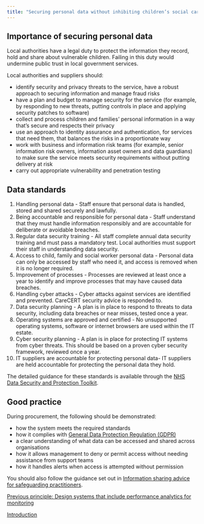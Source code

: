 ```yaml
---
title: "Securing personal data without inhibiting children’s social care practice"
---
```


## Importance of securing personal data

Local authorities have a legal duty to protect the information they record, hold and share about vulnerable children. Failing in this duty would undermine public trust in local government services.

Local authorities and suppliers should:

* identify security and privacy threats to the service, have a robust approach to securing information and manage fraud risks
* have a plan and budget to manage security for the service (for example, by responding to new threats, putting controls in place and applying security patches to software)
* collect and process children and families’ personal information in a way that’s secure and respects their privacy
* use an approach to identity assurance and authentication, for services that need them, that balances the risks in a proportionate way 
* work with business and information risk teams (for example, senior information risk owners, information asset owners and data guardians) to make sure the service meets security requirements without putting delivery at risk
* carry out appropriate vulnerability and penetration testing

## Data standards

1. Handling personal data - Staff ensure that personal data is handled, stored and shared securely and lawfully. 
2. Being accountable and responsible for personal data - Staff understand that they must handle information responsibly and are accountable for deliberate or avoidable breaches.
3. Regular data security training - All staff complete annual data security training and must pass a mandatory test. Local authorities must support their staff in understanding data security.
4. Access to child, family and social worker personal data - Personal data can only be accessed by staff who need it, and access is removed when it is no longer required.
5. Improvement of processes - Processes are reviewed at least once a year to identify and improve processes that may have caused data breaches. 
6. Handling cyber attacks - Cyber attacks against services are identified and prevented. CareCERT security advice is responded to.
7. Data security planning - A plan is in place to respond to threats to data security, including data breaches or near misses, tested once a year. 
8. Operating systems are approved and certified - No unsupported operating systems, software or internet browsers are used within the IT estate.
9. Cyber security planning - A plan is in place for protecting IT systems from cyber threats. This should be based on a proven cyber security framework, reviewed once a year.
10. IT suppliers are accountable for protecting personal data- IT suppliers are held accountable for protecting the personal data they hold.

The detailed guidance for these standards is available through the [NHS Data Security and Protection Toolkit](https://digital.nhs.uk/about-nhs-digital/our-work/nhs-digital-data-and-technology-standards/framework/beta---data-security-standards).

## Good practice

During procurement, the following should be demonstrated:

* how the system meets the required standards 
* how it complies with [General Data Protection Regulation (GDPR)](https://ico.org.uk/for-organisations/guide-to-data-protection/guide-to-the-general-data-protection-regulation-gdpr/)
* a clear understanding of what data can be accessed and shared across organisations
* how it allows management to deny or permit access without needing assistance from support teams
* how it handles alerts when access is attempted without permission

You should also follow the guidance set out in [Information sharing advice for safeguarding practitioners](https://www.gov.uk/government/publications/safeguarding-practitioners-information-sharing-advice).

[Previous principle: Design systems that include performance analytics for monitoring](/principle-6)

[Introduction](/index)
